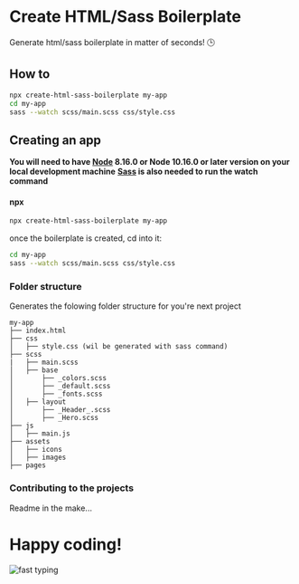 # Create HTML/Sass Boilerplate

Generate html/sass boilerplate in matter of seconds! 🕒

## How to 
```sh
npx create-html-sass-boilerplate my-app
cd my-app
sass --watch scss/main.scss css/style.css
```

## Creating an app
**You will need to have [Node](https://www.npmjs.com/get-npm) 8.16.0 or Node 10.16.0 or later version on your local development machine**
**[Sass](https://sass-lang.com/install) is also needed to run the watch command**

#### npx
```sh
npx create-html-sass-boilerplate my-app
```
once the boilerplate is created, cd into it:
```sh
cd my-app
sass --watch scss/main.scss css/style.css
```

### Folder structure
Generates the folowing folder structure for you're next project
```
my-app
├── index.html
├── css
│   ├── style.css (wil be generated with sass command)
├── scss
|   ├── main.scss
│   ├── base
│       ├── _colors.scss
│       ├── _default.scss
│       ├── _fonts.scss
│   ├── layout
│       ├── _Header_.scss
│       ├── _Hero.scss
├── js
│   ├── main.js
├── assets
│   ├── icons
│   ├── images
├── pages
```

### Contributing to the projects
Readme in the make...

# Happy coding!
![fast typing](https://media.giphy.com/media/B1uajA01vvL91Urtsp/giphy.gif)
